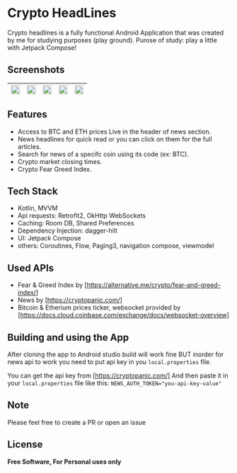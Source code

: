 # Crypto HeadLines

Crypto headlines is a fully functional Android Application that was created by me for studying purposes (play ground).
Purose of study: play a little with Jetpack Compose!


## Screenshots

| <img src="https://user-images.githubusercontent.com/52013876/175310529-be8d106c-596d-42da-9c95-87b87545e161.png" width=100%/> | <img src="https://user-images.githubusercontent.com/52013876/175313076-a9852673-852d-46d8-b5c9-77edb4d1f175.png" width=100%/> | <img src="https://user-images.githubusercontent.com/52013876/175313078-810906b2-4ff6-4b79-bdfa-ce1fb7f0d9be.png" width=100%/> | <img src="https://user-images.githubusercontent.com/52013876/175313083-82207a1d-589f-4cbc-b4db-bf3513d60bd3.png" width=100%/> | <img src="https://user-images.githubusercontent.com/52013876/175946582-4b2072c1-b71e-4f70-8fb3-2e6e9cec0a73.png" width=100%/> |
| --------------- | --------------- | --------------- | --------------- | --------------- |

## Features

- Access to BTC and ETH prices Live in the header of news section.
- News headlines for quick read or you can click on them for the full articles.
- Search for news of a specifc coin using its code (ex: BTC).
- Crypto market closing times.
- Crypto Fear Greed Index.

## Tech Stack
- Kotlin, MVVM
- Api requests: Retrofit2, OkHttp WebSockets
- Caching: Room DB, Shared Preferences
- Dependency Injection: dagger-hilt
- UI: Jetpack Compose
- others: Coroutines, Flow, Paging3, navigation compose, viewmodel

## Used APIs
- Fear & Greed Index by [https://alternative.me/crypto/fear-and-greed-index/]
- News by [https://cryptopanic.com/]
- Bitcoin & Etherium prices ticker, websocket provided by [https://docs.cloud.coinbase.com/exchange/docs/websocket-overview]

## Building and using the App
After cloning the app to Android studio build will work fine BUT inorder for news api to work you need to put api key in you `local.properties` file.

You can get the api key from [https://cryptopanic.com/]
And then paste it in your `local.properties` file like this:
`NEWS_AUTH_TOKEN="you-api-key-value"`

## Note
Please feel free to create a PR or open an issue

## License

**Free Software, For Personal uses only**

